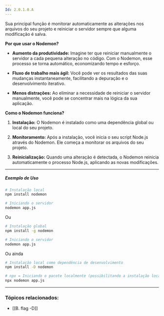 ```yaml
---
Id: 2.0.1.0.A
---
```



Sua principal função é monitorar automaticamente as alterações nos arquivos do seu projeto e reiniciar o servidor sempre que alguma modificação é salva.

**Por que usar o Nodemon?**

- **Aumento da produtividade:** Imagine ter que reiniciar manualmente o servidor a cada pequena alteração no código. Com o Nodemon, esse processo se torna automático, economizando tempo e esforço.

- **Fluxo de trabalho mais ágil:** Você pode ver os resultados das suas mudanças instantaneamente, facilitando a depuração e o desenvolvimento iterativo.

- **Menos distrações:** Ao eliminar a necessidade de reiniciar o servidor manualmente, você pode se concentrar mais na lógica da sua aplicação.

**Como o Nodemon funciona?**

1. **Instalação:** O Nodemon é instalado como uma dependência global ou local do seu projeto.

3. **Monitoramento:** Após a instalação, você inicia o seu script Node.js através do Nodemon. Ele começa a monitorar os arquivos do seu projeto.

5. **Reinicialização:** Quando uma alteração é detectada, o Nodemon reinicia automaticamente o processo Node.js, aplicando as novas modificações.

---

##### Exemplo de Uso

```bash
# Instalação local
npm install nodemon

# Iniciando o servidor
nodemon app.js
```

Ou 
```Bash
# Instalação global
npm install -g nodemon

# Iniciando o servidor
nodemon app.js
```

Ou ainda
```Bash
# Instalação local como dependência de desenvolvimento
npm install -D nodemon

# npx = Iniciando o pacote localmente (possibilitando a instalação local)
npx nodemon app.js
```

---
### Tópicos relacionados:

- [[B. flag -D]]